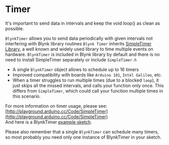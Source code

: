 # Timer

It's important to send data in intervals and keep the void loop\(\) as clean as possible.

`BlynkTimer` allows you to send data periodically with given intervals not interfering with Blynk library routines `Blynk Timer` inherits [SimpleTimer Library](http://playground.arduino.cc/Code/SimpleTimer), a well known and widely used library to time multiple events on hardware. `BlynkTimer` is included in Blynk library by default and there is no need to install SimpleTimer separately or include `SimpleTimer.h`

* A single `BlynkTimer` object allows to schedule up to 16 timers
* Improved compatibility with boards like `Arduino 101`, `Intel Galileo`, etc.
* When a timer struggles to run multiple times \(due to a blocked `loop`\), it just skips all the missed intervals, and calls your function only once. This differs from `SimpleTimer`, which could call your function multiple times in this scenario.

For more information on timer usage, please see: [http://playground.arduino.cc/Code/SimpleTimer](http://playground.arduino.cc/Code/SimpleTimer)  
And here is a BlynkTimer [example sketch](https://github.com/blynkkk/blynk-library/blob/master/examples/GettingStarted/PushData/PushData.ino#L30).

Please also remember that a single `BlynkTimer` can schedule many timers, so most probably you need only one instance of BlynkTimer in your sketch.

